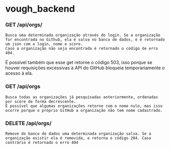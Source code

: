 # vough_backend


### GET /api/orgs/<login>
	Busca uma determinada organização através do login. Se a organização for encontrada no Github, ela é salva no banco de dados, e é retornado um json com o login, nome e score.
	Caso a organização não seja encontrada é retornado o código de erro 404.
É possível também que esse get retorne o código 503, isso porque se houver requisições excessivas à API do GitHub bloqueia temporariamente o acesso à ela. 


### GET /api/orgs
	Busca todas as organizações já pesquisadas anteriormente, ordenadas por score de forma decrescente.
	É possível que algumas organizações retorne com o nome nulo, mas isso ocorre porque o próprio GitHub a organização não tem nome cadastrado.

### DELETE /api/orgs/<login>
	Remove do banco de dados uma determinada organização salva. Se a organização existir ela é removida, e retorna o código 204. Caso contrário é retornado o erro 404

